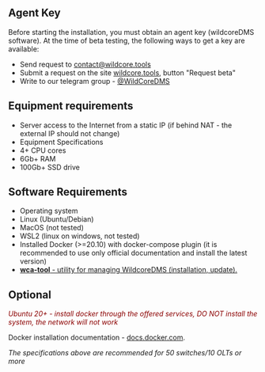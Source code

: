 ## Agent Key
Before starting the installation, you must obtain an agent key (wildcoreDMS software).
At the time of beta testing, the following ways to get a key are available:

* Send request to contact@wildcore.tools
* Submit a request on the site [wildcore.tools](https://wildcore.tools), button "Request beta"
* Write to our telegram group - [@WildCoreDMS](https://t.me/wildcore_dms_channel)

## Equipment requirements
* Server access to the Internet from a static IP (if behind NAT - the external IP should not change)
* Equipment Specifications
* 4+ CPU cores
* 6Gb+ RAM
* 100Gb+ SSD drive

## Software Requirements
* Operating system
* Linux (Ubuntu/Debian)
* MacOS (not tested)
* WSL2 (linux on windows, not tested)
* Installed Docker (>=20.10) with docker-compose plugin (it is recommended to use only official documentation and install the latest version)
* [**wca-tool** - utility for managing WildcoreDMS (installation, update).](wca-tool/index.md)


## Optional
*<span style="color: darkred;">Ubuntu 20+ - install docker through the offered services, DO NOT install the system, the network will not work</span>*

Docker installation documentation - [docs.docker.com](https://docs.docker.com/engine/install/).

*The specifications above are recommended for 50 switches/10 OLTs or more*


